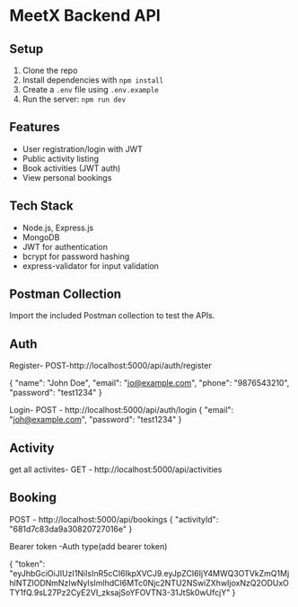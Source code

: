 # MeetX Backend API

## Setup

1. Clone the repo
2. Install dependencies with `npm install`
3. Create a `.env` file using `.env.example`
4. Run the server: `npm run dev`

## Features

- User registration/login with JWT
- Public activity listing
- Book activities (JWT auth)
- View personal bookings

## Tech Stack

- Node.js, Express.js
- MongoDB
- JWT for authentication
- bcrypt for password hashing
- express-validator for input validation

## Postman Collection

Import the included Postman collection to test the APIs.
 
## Auth 
Register-
POST- http://localhost:5000/api/auth/register

{
  "name": "John Doe",
  "email": "jo@example.com",
  "phone": "9876543210",
  "password": "test1234"
}

Login-
POST - http://localhost:5000/api/auth/login
{
  "email": "joh@example.com",
  "password": "test1234"
}

## Activity
get all activites-
GET - http://localhost:5000/api/activities 

## Booking 
POST - http://localhost:5000/api/bookings
{
  "activityId": "681d7c83da9a30820727016e"
}

Bearer token -Auth type(add bearer token)

{
    "token": "eyJhbGciOiJIUzI1NiIsInR5cCI6IkpXVCJ9.eyJpZCI6IjY4MWQ3OTVkZmQ1MjhlNTZlODNmNzIwNyIsImlhdCI6MTc0Njc2NTU2NSwiZXhwIjoxNzQ2ODUxOTY1fQ.9sL27Pz2CyE2VI_zksajSoYFOVTN3-31JtSk0wUfcjY"
}


